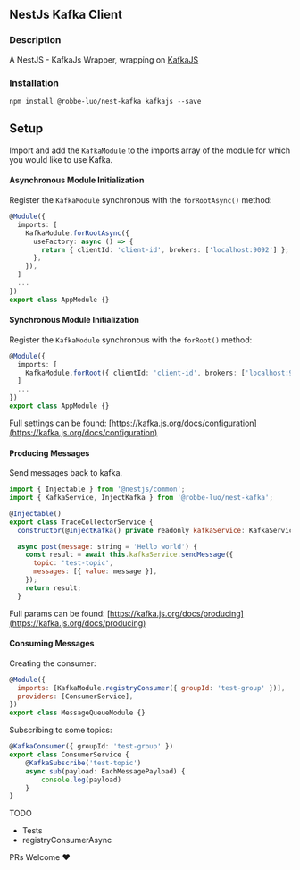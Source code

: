 ## NestJs Kafka Client

### Description

A NestJS - KafkaJs Wrapper, wrapping on [KafkaJS](https://github.com/tulios/kafkajs)

### Installation

```shell
npm install @robbe-luo/nest-kafka kafkajs --save
```

## Setup

Import and add the `KafkaModule` to the imports array of the module for which you would like to use Kafka.

#### Asynchronous Module Initialization

Register the `KafkaModule` synchronous with the `forRootAsync()` method:

```typescript
@Module({
  imports: [
    KafkaModule.forRootAsync({
      useFactory: async () => {
        return { clientId: 'client-id', brokers: ['localhost:9092'] };
      },
    }),
  ]
  ...
})
export class AppModule {}
```

#### Synchronous Module Initialization

Register the `KafkaModule` synchronous with the `forRoot()` method:

```typescript
@Module({
  imports: [
    KafkaModule.forRoot({ clientId: 'client-id', brokers: ['localhost:9092'] }),
  ]
  ...
})
export class AppModule {}
```

Full settings can be found: [https://kafka.js.org/docs/configuration](https://kafka.js.org/docs/configuration)

#### Producing Messages

Send messages back to kafka.

```js
import { Injectable } from '@nestjs/common';
import { KafkaService, InjectKafka } from '@robbe-luo/nest-kafka';

@Injectable()
export class TraceCollectorService {
  constructor(@InjectKafka() private readonly kafkaService: KafkaService) {}

  async post(message: string = 'Hello world') {
    const result = await this.kafkaService.sendMessage({
      topic: 'test-topic',
      messages: [{ value: message }],
    });
    return result;
  }
```

Full params can be found: [https://kafka.js.org/docs/producing](https://kafka.js.org/docs/producing)

#### Consuming Messages

Creating the consumer:

```js
@Module({
  imports: [KafkaModule.registryConsumer({ groupId: 'test-group' })],
  providers: [ConsumerService],
})
export class MessageQueueModule {}
```

Subscribing to some topics:

```typescript
@KafkaConsumer({ groupId: 'test-group' })
export class ConsumerService {
    @KafkaSubscribe('test-topic')
    async sub(payload: EachMessagePayload) {
        console.log(payload)
    }
}
```

TODO

* Tests
* registryConsumerAsync

PRs Welcome ❤️
